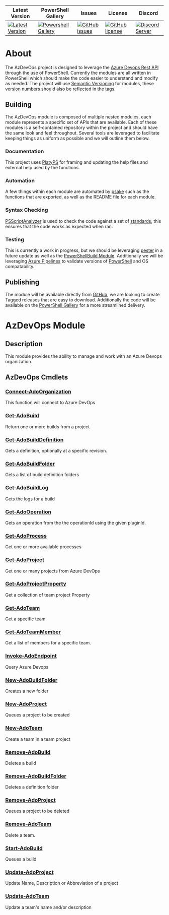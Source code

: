 | Latest Version | PowerShell Gallery | Issues | License | Discord |
|-----------------|----------------|----------------|----------------|----------------|
| [![Latest Version](https://img.shields.io/github/v/tag/Azure-Devops-PowerShell-Module/AzDevOps)](https://github.com/Azure-Devops-PowerShell-Module/AzDevOps/tags) | [![Powershell Gallery](https://img.shields.io/powershellgallery/dt/AzDevOps)](https://www.powershellgallery.com/packages/PoshMongo) | [![GitHub issues](https://img.shields.io/github/issues/Azure-Devops-PowerShell-Module/AzDevOps)](https://github.com/Azure-Devops-PowerShell-Module/AzDevOps/issues) | [![GitHub license](https://img.shields.io/github/license/Azure-Devops-PowerShell-Module/AzDevOps)](https://github.com/Azure-Devops-PowerShell-Module/AzDevOps/blob/master/LICENSE) | [![Discord Server](https://assets-global.website-files.com/6257adef93867e50d84d30e2/636e0b5493894cf60b300587_full_logo_white_RGB.svg)]() |
# About

The AzDevOps project is designed to leverage the [Azure Devops Rest API](https://docs.microsoft.com/en-us/rest/api/azure/devops) through the use of PowerShell. Currently the modules are all written in PowerShell which should make the code easier to understand and modify as needed. The project will use [Semantic Versioning](https://semver.org/) for modules, these version numbers should also be reflected in the tags.

## Building

The AzDevOps module is composed of multiple nested modules, each module represents a specific set of APIs that are available. Each of these modules is a self-contained repository within the project and should have the same look and feel throughout. Several tools are leveraged to facilitate keeping things as uniform as possible and we will outline them below.

### Documentation

This project uses [PlatyPS](https://github.com/PowerShell/platyPS) for framing and updating the help files and external help used by the functions.

### Automation

A few things within each module are automated by [psake](https://github.com/psake/psake) such as the functions that are exported, as well as the README file for each module.

### Syntax Checking

[PSScriptAnalyzer](https://github.com/PowerShell/PSScriptAnalyzer) is used to check the code against a set of [standards](https://github.com/PowerShell/PSScriptAnalyzer/blob/master/RuleDocumentation/README.md), this ensures that the code works as expected when ran.

### Testing

This is currently a work in progress, but we should be leveraging [pester](https://github.com/pester/Pester) in a future update as well as the [PowerShellBuild Module](https://github.com/psake/PowerShellBuild). Additionally we will be leveraging [Azure Pipelines](https://docs.microsoft.com/en-us/azure/devops/pipelines/?view=azure-devops) to validate versions of [PowerShell](https://github.com/PowerShell/PowerShell) and OS compatability.

## Publishing

The module will be available directly from [GitHub](https://github.com/Azure-Devops-PowerShell-Module/AzDevOps), we are looking to create Tagged releases that are easy to download. Additionally the code will be available on the [PowerShell Gallery](https://www.powershellgallery.com/) for a more streamlined delivery.
# AzDevOps Module

## Description

This module provides the ability to manage and work with an Azure Devops organization.

## AzDevOps Cmdlets

### [Connect-AdoOrganization](Docs/Connect-AdoOrganization.md)

This function will connect to Azure DevOps

### [Get-AdoBuild](Docs/Get-AdoBuild.md)

Return one or more builds from a project

### [Get-AdoBuildDefinition](Docs/Get-AdoBuildDefinition.md)

Gets a definition, optionally at a specific revision.

### [Get-AdoBuildFolder](Docs/Get-AdoBuildFolder.md)

Gets a list of build definition folders

### [Get-AdoBuildLog](Docs/Get-AdoBuildLog.md)

Gets the logs for a build

### [Get-AdoOperation](Docs/Get-AdoOperation.md)

Gets an operation from the the operationId using the given pluginId.

### [Get-AdoProcess](Docs/Get-AdoProcess.md)

Get one or more available processes

### [Get-AdoProject](Docs/Get-AdoProject.md)

Get one or many projects from Azure DevOps

### [Get-AdoProjectProperty](Docs/Get-AdoProjectProperty.md)

Get a collection of team project Property

### [Get-AdoTeam](Docs/Get-AdoTeam.md)

Get a specific team

### [Get-AdoTeamMember](Docs/Get-AdoTeamMember.md)

Get a list of members for a specific team.

### [Invoke-AdoEndpoint](Docs/Invoke-AdoEndpoint.md)

Query Azure Devops

### [New-AdoBuildFolder](Docs/New-AdoBuildFolder.md)

Creates a new folder

### [New-AdoProject](Docs/New-AdoProject.md)

Queues a project to be created

### [New-AdoTeam](Docs/New-AdoTeam.md)

Create a team in a team project

### [Remove-AdoBuild](Docs/Remove-AdoBuild.md)

Deletes a build

### [Remove-AdoBuildFolder](Docs/Remove-AdoBuildFolder.md)

Deletes a definition folder

### [Remove-AdoProject](Docs/Remove-AdoProject.md)

Queues a project to be deleted

### [Remove-AdoTeam](Docs/Remove-AdoTeam.md)

Delete a team.

### [Start-AdoBuild](Docs/Start-AdoBuild.md)

Queues a build

### [Update-AdoProject](Docs/Update-AdoProject.md)

Update Name, Description or Abbreviation of a project

### [Update-AdoTeam](Docs/Update-AdoTeam.md)

Update a team's name and/or description

